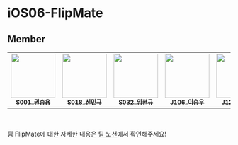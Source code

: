 # iOS06-FlipMate

## Member

<table>
  <tr>
    <td align="center"><a href="https://github.com/erickwon95"><img src="https://github.com/erickwon95.png" width="100px;" alt=""/><br /><sub><b>S001_권승용</b></sub></a><br /></td>
    <td align="center"><a href="https://github.com/nemanjabenkovic"><img src="https://github.com/nemanjabenkovic.png" width="100px;" alt=""/><br /><sub><b>S018_신민규</b></sub></a><br /></td>
    <td align="center"><a href="https://github.com/leemhyungyu"><img src="https://github.com/leemhyungyu.png" width="100px;" alt=""/><br /><sub><b>S032_임현규</b></sub></a><br /></td>
    <td align="center"><a href="https://github.com/victolee0"><img src="https://github.com/victolee0.png" width="100px;" alt=""/><br /><sub><b>J106_이승우</b></sub></a><br /></td>
    <td align="center"><a href="https://github.com/yeongbinim"><img src="https://github.com/yeongbinim.png" width="100px;" alt=""/><br /><sub><b>J129_임영빈</b></sub></a><br /></td>
  </tr>
</table>
<br/>

팀 FlipMate에 대한 자세한 내용은 [팀 노션](https://yeim.notion.site/FlipMate-7d65cbbf9a694f8d83f83b85f0bac684?pvs=4)에서 확인해주세요!

